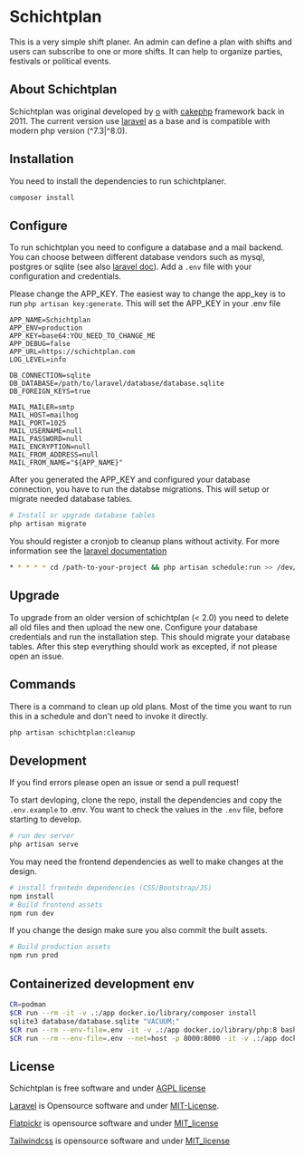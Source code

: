 # Schichtplan

This is a very simple shift planer. An admin can define a plan with shifts and users can subscribe to one or more shifts. It can help to organize parties, festivals or political events. 

## About Schichtplan

Schichtplan was original developed by [o](https://code.immerda.ch/o) with [cakephp](https://book.cakephp.org/1.3/en/index.html) framework back in 2011. The current version use [laravel](https://github.com/laravel/framework) as a base and is compatible with modern php version (^7.3|^8.0). 

## Installation

You need to install the dependencies to run schichtplaner.
```bash
composer install
```

## Configure
To run schichtplan you need to configure a database and a mail backend. You can choose between different database vendors such as mysql, postgres or sqlite (see also [laravel doc](https://github.com/laravel/framework)). Add a `.env` file with your configuration and credentials.

Please change the APP_KEY. The easiest way to change the app_key is to run `php artisan key:generate`. This will set the APP_KEY in your .env file

```dotenv
APP_NAME=Schichtplan
APP_ENV=production
APP_KEY=base64:YOU_NEED_TO_CHANGE_ME
APP_DEBUG=false
APP_URL=https://schichtplan.com
LOG_LEVEL=info

DB_CONNECTION=sqlite
DB_DATABASE=/path/to/laravel/database/database.sqlite
DB_FOREIGN_KEYS=true

MAIL_MAILER=smtp
MAIL_HOST=mailhog
MAIL_PORT=1025
MAIL_USERNAME=null
MAIL_PASSWORD=null
MAIL_ENCRYPTION=null
MAIL_FROM_ADDRESS=null
MAIL_FROM_NAME="${APP_NAME}"
```

After you generated the APP_KEY and configured your database connection, you have to run the databse migrations. This will setup or migrate needed database tables.

```bash
# Install or upgrade database tables
php artisan migrate
```

You should register a cronjob to cleanup plans without activity. For more information see the [laravel documentation](https://laravel.com/docs/8.x/scheduling) 
```bash
* * * * * cd /path-to-your-project && php artisan schedule:run >> /dev/null 2>&1```
```
## Upgrade
To upgrade from an older version of schichtplan (< 2.0) you need to delete all old files and then upload the new one. Configure your database credentials and run the installation step. This should migrate your database tables. After this step everything should work as excepted, if not please open an issue.

## Commands
There is a command to clean up old plans. Most of the time you want to run this in a schedule and don't need to invoke it directly.
```bash
php artisan schichtplan:cleanup
```

## Development
If you find errors please open an issue or send a pull request!

To start devloping, clone the repo, install the dependencies and copy the `.env.example` to .env. You want to check the values in the `.env` file, before starting to develop.
```bash
# run dev server
php artisan serve
```
You may need the frontend dependencies as well to make changes at the design.
```bash
# install frontedn dependencies (CSS/Bootstrap/JS)
npm install
# Build frontend assets
npm run dev
```
If you change the design make sure you also commit the built assets.
```bash
# Build production assets 
npm run prod
```

## Containerized development env

```bash
CR=podman
$CR run --rm -it -v .:/app docker.io/library/composer install
sqlite3 database/database.sqlite "VACUUM;"
$CR run --rm --env-file=.env -it -v .:/app docker.io/library/php:8 bash -c "cd /app && php artisan migrate"
$CR run --rm --env-file=.env --net=host -p 8000:8000 -it -v .:/app docker.io/library/php:8 bash -c "cd /app && php artisan serve"
```

## License

Schichtplan is free software and under [AGPL license](https://www.gnu.org/licenses/agpl-3.0.en.html)

[Laravel](https://laravel.com) is Opensource software and under [MIT-License](https://opensource.org/licenses/MIT).

[Flatpickr](https://opensource.org/licenses/MIT) is opensource software and under [MIT_license](https://opensource.org/licenses/MIT)

[Tailwindcss](https://github.com/tailwindlabs/tailwindcss) is opensource software and under [MIT_license](https://opensource.org/licenses/MIT)
